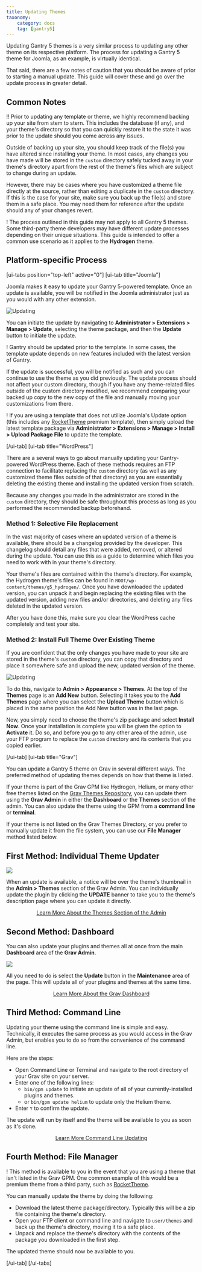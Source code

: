 ```yaml
---
title: Updating Themes
taxonomy:
    category: docs
    tag: [gantry5]
---
```


Updating Gantry 5 themes is a very similar process to updating any other theme on its respective platform. The process for updating a Gantry 5 theme for Joomla, as an example, is virtually identical.

That said, there are a few notes of caution that you should be aware of prior to starting a manual update. This guide will cover these and go over the update process in greater detail.

## Common Notes

!! Prior to updating any template or theme, we highly recommend backing up your site from stem to stern. This includes the database (if any), and your theme's directory so that you can quickly restore it to the state it was prior to the update should you come across any issues.

Outside of backing up your site, you should keep track of the file(s) you have altered since installing your theme. In most cases, any changes you have made will be stored in the `custom` directory safely tucked away in your theme's directory apart from the rest of the theme's files which are subject to change during an update.

However, there may be cases where you have customized a theme file directly at the source, rather than editing a duplicate in the `custom` directory. If this is the case for your site, make sure you back up the file(s) and store them in a safe place. You may need them for reference after the update should any of your changes revert.

! The process outlined in this guide may not apply to all Gantry 5 themes. Some third-party theme developers may have different update processes depending on their unique situations. This guide is intended to offer a common use scenario as it applies to the **Hydrogen** theme.

## Platform-specific Process

[ui-tabs position="top-left" active="0"]
[ui-tab title="Joomla"]

Joomla makes it easy to update your Gantry 5-powered template. Once an update is available, you will be notified in the Joomla administrator just as you would with any other extension.

![Updating](updating_1.png?classes=shadow,border)

You can initiate the update by navigating to **Administrator > Extensions > Manage > Update**, selecting the theme package, and then the **Update** button to initiate the update.

! Gantry should be updated prior to the template. In some cases, the template update depends on new features included with the latest version of Gantry.

If the update is successful, you will be notified as such and you can continue to use the theme as you did previously. The update process should not affect your custom directory, though if you have any theme-related files outside of the custom directory modified, we recommend comparing your backed up copy to the new copy of the file and manually moving your customizations from there.

! If you are using a template that does not utilize Joomla's Update option (this includes any [RocketTheme](http://rockettheme.com/) premium template), then simply upload the latest template package via **Administrator > Extensions > Manage > Install > Upload Package File** to update the template.

[/ui-tab]
[ui-tab title="WordPress"]

There are a several ways to go about manually updating your Gantry-powered WordPress theme. Each of these methods requires an FTP connection to facilitate replacing the `custom` directory (as well as any customized theme files outside of that directory) as you are essentially deleting the existing theme and installing the updated version from scratch.

Because any changes you made in the administrator are stored in the `custom` directory, they should be safe throughout this process as long as you performed the recommended backup beforehand.

### Method 1: Selective File Replacement

In the vast majority of cases where an updated version of a theme is available, there should be a changelog provided by the developer. This changelog should detail any files that were added, removed, or altered during the update. You can use this as a guide to determine which files you need to work with in your theme's directory.

Your theme's files are contained within the theme's directory. For example, the Hydrogen theme's files can be found in `ROOT/wp-content/themes/g5_hydrogen/`. Once you have downloaded the updated version, you can unpack it and begin replacing the existing files with the updated version, adding new files and/or directories, and deleting any files deleted in the updated version.

After you have done this, make sure you clear the WordPress cache completely and test your site.

### Method 2: Install Full Theme Over Existing Theme

If you are confident that the only changes you have made to your site are stored in the theme's `custom` directory, you can copy that directory and place it somewhere safe and upload the new, updated version of the theme.

![Updating](updating_2.png?classes=shadow,border)

To do this, navigate to **Admin > Appearance > Themes**. At the top of the **Themes** page is an **Add New** button. Selecting it takes you to the **Add Themes** page where you can select the **Upload Theme** button which is placed in the same position the Add New button was in the last page.

Now, you simply need to choose the theme's zip package and select **Install Now**. Once your installation is complete you will be given the option to **Activate** it. Do so, and before you go to any other area of the admin, use your FTP program to replace the `custom` directory and its contents that you copied earlier.

[/ui-tab]
[ui-tab title="Grav"]

You can update a Gantry 5 theme on Grav in several different ways. The preferred method of updating themes depends on how that theme is listed.

If your theme is part of the Grav GPM like Hydrogen, Helium, or many other free themes listed on the [Grav Themes Repository](https://getgrav.org/downloads/themes), you can update them using the **Grav Admin** in either the **Dashboard** or the **Themes** section of the admin. You can also update the theme using the GPM from a **command line** or **terminal**.

If your theme is not listed on the Grav Themes Directory, or you prefer to manually update it from the file system, you can use our **File Manager** method listed below.

## First Method: Individual Theme Updater

![](grav_theme_update.png?classes=shadow,border)

When an update is available, a notice will be over the theme's thumbnail in the **Admin > Themes** section of the Grav Admin. You can individually update the plugin by clicking the **UPDATE** banner to take you to the theme's description page where you can update it directly.

<div align="center"><a href="https://learn.getgrav.org/admin-panel/themes#controls" class="button"><i class="fa fa-fw fa-graduation-cap"></i> Learn More About the Themes Section of the Admin</a></div>

## Second Method: Dashboard

You can also update your plugins and themes all at once from the main **Dashboard** area of the **Grav Admin**.

![](g5_grav_update_3.png?classes=shadow,border)

All you need to do is select the **<i class="fa fa-cloud-download"></i> Update** button in the **Maintenance** area of the page. This will update all of your plugins and themes at the same time.

<div align="center"><a href="https://learn.getgrav.org/admin-panel/dashboard#maintenance-and-statistics" class="button"><i class="fa fa-fw fa-graduation-cap"></i> Learn More About the Grav Dashboard</a></div>

## Third Method: Command Line

Updating your theme using the command line is simple and easy. Technically, it executes the same process as you would access in the Grav Admin, but enables you to do so from the convenience of the command line.

Here are the steps:

* Open Command Line or Terminal and navigate to the root directory of your Grav site on your server.
* Enter one of the following lines:
    * `bin/gpm update` to initiate an update of all of your currently-installed plugins and themes.
    * or `bin/gpm update helium` to update only the Helium theme.
* Enter `Y` to confirm the update.

The update will run by itself and the theme will be available to you as soon as it's done.

<div align="center"><a href="https://learn.getgrav.org/cli-console/grav-cli-gpm#update" class="button"><i class="fa fa-fw fa-graduation-cap"></i> Learn More Command Line Updating</a></div>

## Fourth Method: File Manager

! This method is available to you in the event that you are using a theme that isn't listed in the Grav GPM. One common example of this would be a premium theme from a third party, such as [RocketTheme](http://rockettheme.com).

You can manually update the theme by doing the following:

* Download the latest theme package/directory. Typically this will be a zip file containing the theme's directory.
* Open your FTP client or command line and navigate to `user/themes` and back up the theme's directory, moving it to a safe place.
* Unpack and replace the theme's directory with the contents of the package you downloaded in the first step.

The updated theme should now be available to you.

[/ui-tab]
[/ui-tabs]

